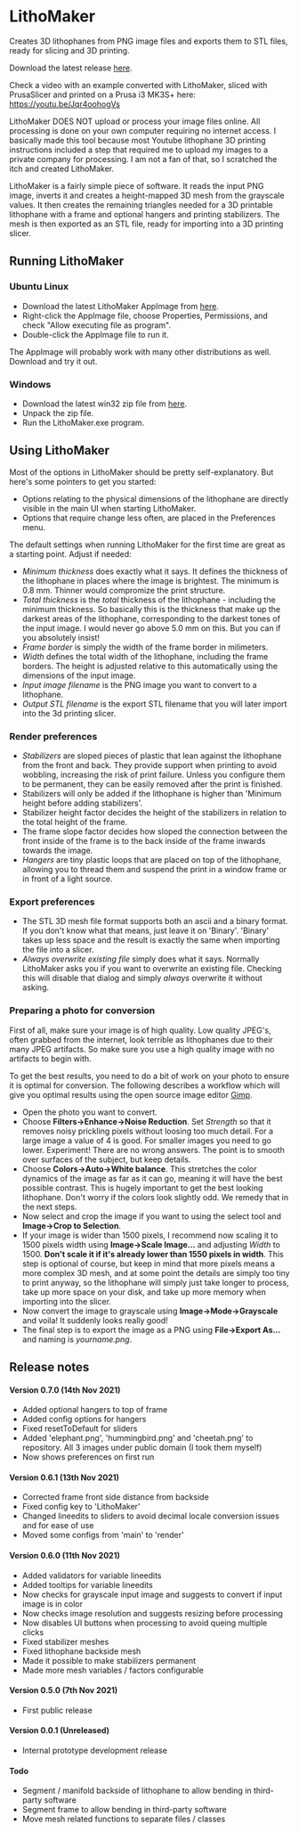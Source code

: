 # LithoMaker
Creates 3D lithophanes from PNG image files and exports them to STL files, ready for slicing and 3D printing.

Download the latest release [here](https://github.com/muldjord/lithomaker/releases).

Check a video with an example converted with LithoMaker, sliced with PrusaSlicer and printed on a Prusa i3 MK3S+ here: https://youtu.be/Jqr4oohogVs

LithoMaker DOES NOT upload or process your image files online. All processing is done on your own computer requiring no internet access. I basically made this tool because most Youtube lithophane 3D printing instructions included a step that required me to upload my images to a private company for processing. I am not a fan of that, so I scratched the itch and created LithoMaker.

LithoMaker is a fairly simple piece of software. It reads the input PNG image, inverts it and creates a height-mapped 3D mesh from the grayscale values. It then creates the remaining triangles needed for a 3D printable lithophane with a frame and optional hangers and printing stabilizers. The mesh is then exported as an STL file, ready for importing into a 3D printing slicer.

## Running LithoMaker
### Ubuntu Linux
* Download the latest LithoMaker AppImage from [here](https://github.com/muldjord/lithomaker/releases).
* Right-click the AppImage file, choose Properties, Permissions, and check "Allow executing file as program".
* Double-click the AppImage file to run it.

The AppImage will probably work with many other distributions as well. Download and try it out.

### Windows
* Download the latest win32 zip file from [here](https://github.com/muldjord/lithomaker/releases).
* Unpack the zip file.
* Run the LithoMaker.exe program.

## Using LithoMaker
Most of the options in LithoMaker should be pretty self-explanatory. But here's some pointers to get you started:
* Options relating to the physical dimensions of the lithophane are directly visible in the main UI when starting LithoMaker.
* Options that require change less often, are placed in the Preferences menu.

The default settings when running LithoMaker for the first time are great as a starting point. Adjust if needed:
* *Minimum thickness* does exactly what it says. It defines the thickness of the lithophane in places where the image is brightest. The minimum is 0.8 mm. Thinner would compromize the print structure.
* *Total thickness* is the *total* thickness of the lithophane - including the minimum thickness. So basically this is the thickness that make up the darkest areas of the lithophane, corresponding to the darkest tones of the input image. I would never go above 5.0 mm on this. But you can if you absolutely insist!
* *Frame border* is simply the width of the frame border in milimeters.
* *Width* defines the total width of the lithophane, including the frame borders. The height is adjusted relative to this automatically using the dimensions of the input image.
* *Input image filename* is the PNG image you want to convert to a lithophane.
* *Output STL filename* is the export STL filename that you will later import into the 3d printing slicer.

### Render preferences
* *Stabilizers* are sloped pieces of plastic that lean against the lithophane from the front and back. They provide support when printing to avoid wobbling, increasing the risk of print failure. Unless you configure them to be permanent, they can be easily removed after the print is finished.
* Stabilizers will only be added if the lithophane is higher than 'Minimum height before adding stabilizers'.
* Stabilizer height factor decides the height of the stabilizers in relation to the total height of the frame.
* The frame slope factor decides how sloped the connection between the front inside of the frame is to the back inside of the frame inwards towards the image.
* *Hangers* are tiny plastic loops that are placed on top of the lithophane, allowing you to thread them and suspend the print in a window frame or in front of a light source.

### Export preferences
* The STL 3D mesh file format supports both an ascii and a binary format. If you don't know what that means, just leave it on 'Binary'. 'Binary' takes up less space and the result is exactly the same when importing the file into a slicer.
* *Always overwrite existing file* simply does what it says. Normally LithoMaker asks you if you want to overwrite an existing file. Checking this will disable that dialog and simply *always* overwrite it without asking.

### Preparing a photo for conversion
First of all, make sure your image is of high quality. Low quality JPEG's, often grabbed from the internet, look terrible as lithophanes due to their many JPEG artifacts. So make sure you use a high quality image with no artifacts to begin with.

To get the best results, you need to do a bit of work on your photo to ensure it is optimal for conversion. The following describes a workflow which will give you optimal results using the open source image editor [Gimp](https://www.gimp.org/).
* Open the photo you want to convert.
* Choose **Filters->Enhance->Noise Reduction**. Set *Strength* so that it removes noisy prickling pixels without loosing too much detail. For a large image a value of 4 is good. For smaller images you need to go lower. Experiment! There are no wrong answers. The point is to smooth over surfaces of the subject, but keep details.
* Choose **Colors->Auto->White balance**. This stretches the color dynamics of the image as far as it can go, meaning it will have the best possible contrast. This is hugely important to get the best looking lithophane. Don't worry if the colors look slightly odd. We remedy that in the next steps.
* Now select and crop the image if you want to using the select tool and **Image->Crop to Selection**.
* If your image is wider than 1500 pixels, I recommend now scaling it to 1500 pixels width using **Image->Scale Image...** and adjusting *Width* to 1500. **Don't scale it if it's already lower than 1550 pixels in width**. This step is optional of course, but keep in mind that more pixels means a more complex 3D mesh, and at some point the details are simply too tiny to print anyway, so the lithophane will simply just take longer to process, take up more space on your disk, and take up more memory when importing into the slicer.
* Now convert the image to grayscale using **Image->Mode->Grayscale** and voila! It suddenly looks really good!
* The final step is to export the image as a PNG using **File->Export As...** and naming is *yourname.png*.

## Release notes

#### Version 0.7.0 (14th Nov 2021)
* Added optional hangers to top of frame
* Added config options for hangers
* Fixed resetToDefault for sliders
* Added 'elephant.png', 'hummingbird.png' and 'cheetah.png' to repository. All 3 images under public domain (I took them myself)
* Now shows preferences on first run

#### Version 0.6.1 (13th Nov 2021)
* Corrected frame front side distance from backside
* Fixed config key to 'LithoMaker'
* Changed lineedits to sliders to avoid decimal locale conversion issues and for ease of use
* Moved some configs from 'main' to 'render'

#### Version 0.6.0 (11th Nov 2021)
* Added validators for variable lineedits
* Added tooltips for variable lineedits
* Now checks for grayscale input image and suggests to convert if input image is in color
* Now checks image resolution and suggests resizing before processing
* Now disables UI buttons when processing to avoid queing multiple clicks
* Fixed stabilizer meshes
* Fixed lithophane backside mesh
* Made it possible to make stabilizers permanent
* Made more mesh variables / factors configurable

#### Version 0.5.0 (7th Nov 2021)
* First public release

#### Version 0.0.1 (Unreleased)
* Internal prototype development release

#### Todo
* Segment / manifold backside of lithophane to allow bending in third-party software
* Segment frame to allow bending in third-party software
* Move mesh related functions to separate files / classes
